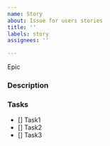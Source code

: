 ```yaml
---
name: Story
about: Issue for users stories
title: ''
labels: story
assignees: ''

---
```


Epic

### Description

### Tasks

- [] Task1
- [] Task2
- [] Task3
